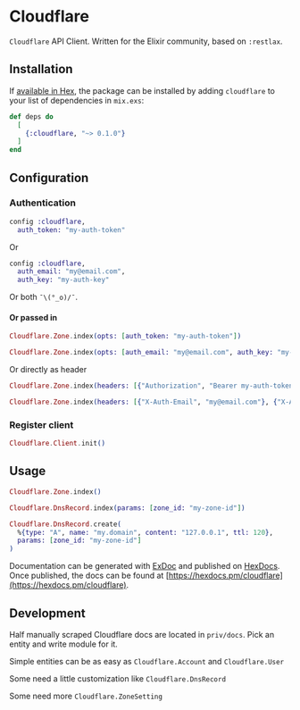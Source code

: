 # Cloudflare

`Cloudflare` API Client. Written for the Elixir community, based on `:restlax`.

## Installation

If [available in Hex](https://hex.pm/docs/publish), the package can be installed
by adding `cloudflare` to your list of dependencies in `mix.exs`:

```elixir
def deps do
  [
    {:cloudflare, "~> 0.1.0"}
  ]
end
```

## Configuration

### Authentication

```elixir
config :cloudflare,
  auth_token: "my-auth-token"
```

Or

```elixir
config :cloudflare,
  auth_email: "my@email.com",
  auth_key: "my-auth-key"
```

Or both `¯\(°_o)/¯`.

#### Or passed in

```elixir
Cloudflare.Zone.index(opts: [auth_token: "my-auth-token"])
```

```elixir
Cloudflare.Zone.index(opts: [auth_email: "my@email.com", auth_key: "my-auth-key"])
```

Or directly as header

```elixir
Cloudflare.Zone.index(headers: [{"Authorization", "Bearer my-auth-token"}])
```

```elixir
Cloudflare.Zone.index(headers: [{"X-Auth-Email", "my@email.com"}, {"X-Auth-Key", "my-auth-key"}])
```

### Register client

```elixir
Cloudflare.Client.init()
```

## Usage

```elixir
Cloudflare.Zone.index()
```

```elixir
Cloudflare.DnsRecord.index(params: [zone_id: "my-zone-id"])
```

```elixir
Cloudflare.DnsRecord.create(
  %{type: "A", name: "my.domain", content: "127.0.0.1", ttl: 120},
  params: [zone_id: "my-zone-id"]
)
```

Documentation can be generated with [ExDoc](https://github.com/elixir-lang/ex_doc)
and published on [HexDocs](https://hexdocs.pm). Once published, the docs can
be found at [https://hexdocs.pm/cloudflare](https://hexdocs.pm/cloudflare).

## Development

Half manually scraped Cloudflare docs are located in `priv/docs`. Pick an entity and write module for it.

Simple entities can be as easy as `Cloudflare.Account` and `Cloudflare.User`

Some need a little customization like `Cloudflare.DnsRecord`

Some need more `Cloudflare.ZoneSetting`
